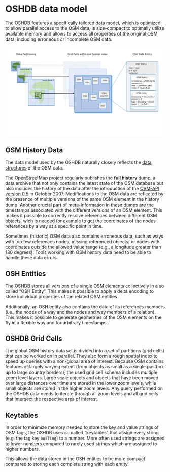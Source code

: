 OSHDB data model
================

The OSHDB features a specifically tailored data model, which is optimized to allow parallel access to the OSM data, is size-compact to optimally utilize available memory and allows to access all properties of the original OSM data, including erroneous or incomplete OSM data.

![schematic overview of the OSHDB data model](data-model.svg)

OSM History Data
----------------

The data model used by the OSHDB naturally closely reflects the [data structures](https://wiki.openstreetmap.org/wiki/Elements) of the OSM data.

The OpenStreetMap project regularly publishes the [**full history** dump](https://wiki.openstreetmap.org/wiki/Planet.osm/full), a data archive that not only contains the latest state of the OSM database but also includes the history of the data after the introduction of the [OSM-API version 0.5](https://wiki.openstreetmap.org/wiki/API_0.5) in October 2007. Modifications to the OSM data are reflected by the presence of multiple versions of the same OSM element in the history dump. Another crucial part of meta-information in these dumps are the timestamps associated with the different versions of an OSM element. This makes it possible to correctly resolve references between different OSM objects, wich is needed for example to get the coordinates of the nodes references by a way at a specific point in time.

Sometimes (historic) OSM data also contains erroneous data, such as ways with too few references nodes, missing referenced objects, or nodes with coordinates outside the allowed value range (e.g., a longitude greater than 180 degrees). Tools working with OSM history data need to be able to handle these data errors.

OSH Entities
------------

The OSHDB stores all versions of a single OSM elements collectively in a so called “OSH Entity”. This makes it possible to apply a delta encoding to store individual properties of the related OSM entities.

Additionally, an OSH entity also contains the data of its references members (i.e., the nodes of a way and the nodes and way members of a relation). This makes it possible to generate geometries of the OSM elements on the fly in a flexible way and for arbitrary timestamps.

OSHDB Grid Cells
----------------

The global OSM history data set is divided into a set of partitions (grid cells) that can be worked on in parallel. They also form a rough spatial index to speed up queries with a non-global area of interest. Because OSM contains features of largely varying extent (from objects as small as a single postbox up to large country borders), the used grid cell schema includes multiple zoom level layers. Large scale objects and objects that have been moved over large distances over time are stored in the lower zoom levels, while small objects are stored in the higher zoom levels. Any query performed on the OSHDB data needs to iterate through all zoom levels and all grid cells that intersect the respective area of interest.

Keytables
---------

In order to minimize memory needed to store the key and value strings of OSM tags, the OSHDB uses so called “keytables” that assign every string (e.g. the tag key `builing`) to a number. More often used strings are assigned to lower numbers compared to rarely used strings which are assigned to higher numbers.

This allows the data stored in the OSH entities to be more compact compared to storing each complete string with each entity.